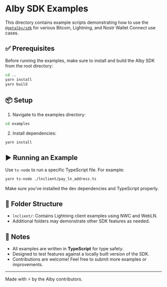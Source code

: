 
# Alby SDK Examples

This directory contains example scripts demonstrating how to use the [`@getalby/sdk`](https://github.com/getAlby/js-sdk) for various Bitcoin, Lightning, and Nostr Wallet Connect use cases.

## ✅ Prerequisites

Before running the examples, make sure to install and build the Alby SDK from the root directory:

```bash
cd ..
yarn install
yarn build
```


## 📦 Setup

1. Navigate to the examples directory:

```bash
cd examples
```

2. Install dependencies:


```bash
yarn install
```


## ▶️ Running an Example

Use `ts-node` to run a specific TypeScript file. For example:

```bash
yarn ts-node ./lnclient/pay_ln_address.ts
```

Make sure you’ve installed the dev dependencies and TypeScript properly.

## 📁 Folder Structure

* `lnclient/`: Contains Lightning client examples using NWC and WebLN.
* Additional folders may demonstrate other SDK features as needed.

## 🧠 Notes

* All examples are written in **TypeScript** for type safety.
* Designed to test features against a locally built version of the SDK.
* Contributions are welcome! Feel free to submit more examples or improvements.

---

Made with ⚡ by the Alby contributors.

